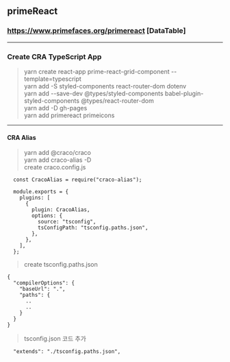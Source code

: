 ## primeReact

### https://www.primefaces.org/primereact [DataTable]

---

### Create CRA TypeScript App

> yarn create react-app prime-react-grid-component --template=typescript <br>
> yarn add -S styled-components react-router-dom dotenv <br>
> yarn add --save-dev @types/styled-components babel-plugin-styled-components @types/react-router-dom <br>
> yarn add -D gh-pages <br>
> yarn add primereact primeicons <br>

---

#### CRA Alias

> yarn add @craco/craco <br>
> yarn add craco-alias -D <br>
> create craco.config.js <br>

```
  const CracoAlias = require("craco-alias");

  module.exports = {
    plugins: [
      {
        plugin: CracoAlias,
        options: {
          source: "tsconfig",
          tsConfigPath: "tsconfig.paths.json",
        },
      },
    ],
  };
```

> create tsconfig.paths.json

```
{
  "compilerOptions": {
    "baseUrl": ".",
    "paths": {
      ..
      ..
    }
  }
}
```

> tsconfig.json 코드 추가

```
  "extends": "./tsconfig.paths.json",
```
